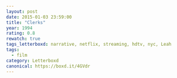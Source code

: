 ```yaml
---
layout: post 
date: 2015-01-03 23:59:00
title: "Clerks"
year: 1994
rating: 0.8
rewatch: true
tags_letterboxd: narrative, netflix, streaming, hdtv, nyc, Leah
tags:
  - film
category: Letterboxd
canonical: https://boxd.it/4GVdr
---
```

